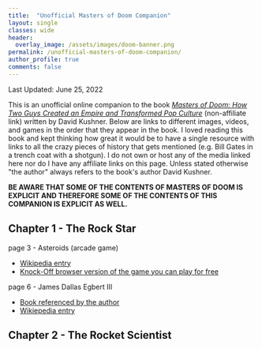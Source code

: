 ```yaml
---
title:  "Unofficial Masters of Doom Companion"
layout: single
classes: wide
header:
  overlay_image: /assets/images/doom-banner.png
permalink: /unofficial-masters-of-doom-companion/
author_profile: true
comments: false
---
```


Last Updated: June 25, 2022

This is an unofficial online companion to the book *[Masters of Doom: How Two Guys Created an Empire and Transformed Pop Culture](https://www.amazon.com/Masters-Doom-Created-Transformed-Culture/dp/0812972155)* (non-affiliate link) written by David Kushner. Below are links to different images, videos, and games in the order that they appear in the book. I loved reading this book and kept thinking how great it would be to have a single resource with links to all the crazy pieces of history that gets mentioned (e.g. Bill Gates in a trench coat with a shotgun). I do not own or host any of the media linked here nor do I have any affiliate links on this page. Unless stated otherwise "the author" always refers to the book's author David Kushner.

**BE AWARE THAT SOME OF THE CONTENTS OF MASTERS OF DOOM IS EXPLICIT AND THEREFORE SOME OF THE CONTENTS OF THIS COMPANION IS EXPLICIT AS WELL.**

## Chapter 1 - The Rock Star
page 3 - Asteroids (arcade game)
  - [Wikipedia entry](https://en.wikipedia.org/wiki/Asteroids_(video_game))
  - [Knock-Off browser version of the game you can play for free](https://freeasteroids.org/)

page 6 - James Dallas Egbert III
  - [Book referenced by the author](https://www.amazon.com/Dungeon-Master-Disappearance-Dallas-Egbert/dp/0395355362)
  - [Wikiepedia entry](https://en.wikipedia.org/wiki/James_Dallas_Egbert_III)


## Chapter 2 - The Rocket Scientist
